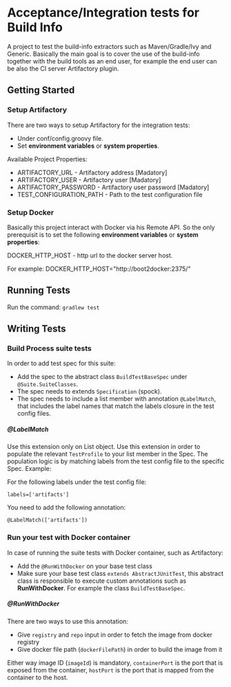 # Acceptance/Integration tests for Build Info

A project to test the build-info extractors such as Maven/Gradle/Ivy and Generic.
Basically the main goal is to cover the use of the build-info together with the build tools as an end user, for example the end user can be also the CI server Artifactory plugin.

## Getting Started

### Setup Artifactory
There are two ways to setup Artifactory for the integration tests:
* Under conf/config.groovy file.
* Set **environment variables** or **system properties**.

Available Project Properties:
* ARTIFACTORY_URL -         Artifactory address [Madatory]
* ARTIFACTORY_USER -        Artifactory user [Madatory]
* ARTIFACTORY_PASSWORD -    Artifactory user password [Madatory]
* TEST_CONFIGURATION_PATH - Path to the test configuration file

### Setup Docker
Basically this project interact with Docker via his Remote API.
So the only prerequisit is to set the following **environment variables** or **system properties**:

DOCKER_HTTP_HOST - http url to the docker server host.

For example:
DOCKER_HTTP_HOST="http://boot2docker:2375/"

## Running Tests

Run the command: `gradlew test`

## Writing Tests

### Build Process suite tests
In order to add test spec for this suite:
* Add the spec to the abstract class `BuildTestBaseSpec` under `@Suite.SuiteClasses`.
* The spec needs to extends `Specification` (spock).
* The spec needs to include a list member with annotation `@LabelMatch`, that includes the label names that match the labels closure in the test config files. 
 
##### @LabelMatch
Use this extension only on List object.
Use this extension in order to populate the relevant `TestProfile` to your list member
in the Spec.
The population logic is by matching labels from the test config file to the specific Spec.
  Example:

  For the following labels under the test config file:

  `labels=['artifacts']`
  
  You need to add the following annotation:
  
  `@LabelMatch(['artifacts'])`

### Run your test with Docker container
In case of running the suite tests with Docker container, such as Artifactory: 
* Add the `@RunWithDocker` on your base test class
* Make sure your base test class `extends AbstractJUnitTest`, this abstract class is responsible to execute custom annotations such as **RunWithDocker**. For example the class `BuildTestBaseSpec`.

##### @RunWithDocker
There are two ways to use this annotation:
* Give `registry` and `repo` input in order to fetch the image from docker registry
* Give docker file path (`dockerFilePath`) in order to build the image from it
 
Either way image ID (`imageId`) is mandatory, `containerPort` is the port that is exposed from the container, `hostPort` is the port that is mapped from the container to the host.



